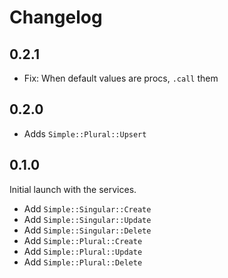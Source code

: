 # Changelog

## 0.2.1
- Fix: When default values are procs, `.call` them

## 0.2.0
- Adds `Simple::Plural::Upsert`

## 0.1.0
Initial launch with the services.

- Add `Simple::Singular::Create`
- Add `Simple::Singular::Update`
- Add `Simple::Singular::Delete`
- Add `Simple::Plural::Create`
- Add `Simple::Plural::Update`
- Add `Simple::Plural::Delete`
